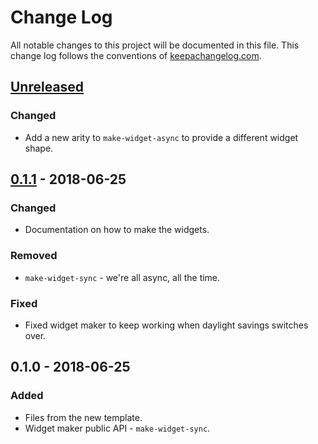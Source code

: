 # Change Log
All notable changes to this project will be documented in this file. This change log follows the conventions of [keepachangelog.com](http://keepachangelog.com/).

## [Unreleased]
### Changed
- Add a new arity to `make-widget-async` to provide a different widget shape.

## [0.1.1] - 2018-06-25
### Changed
- Documentation on how to make the widgets.

### Removed
- `make-widget-sync` - we're all async, all the time.

### Fixed
- Fixed widget maker to keep working when daylight savings switches over.

## 0.1.0 - 2018-06-25
### Added
- Files from the new template.
- Widget maker public API - `make-widget-sync`.

[Unreleased]: https://github.com/your-name/mutant-tool/compare/0.1.1...HEAD
[0.1.1]: https://github.com/your-name/mutant-tool/compare/0.1.0...0.1.1
